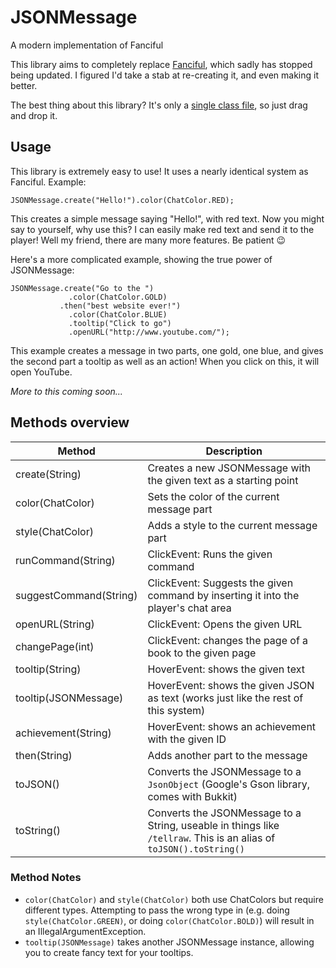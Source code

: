 # JSONMessage
A modern implementation of Fanciful

This library aims to completely replace [Fanciful](https://bukkit.org/threads/lib-fanciful-pleasant-chat-message-formatting.195148/), which sadly has stopped being updated. I figured I'd take a stab at re-creating it, and even making it better.

The best thing about this library? It's only a [single class file](https://github.com/Rayzr522/JSONMessage/blob/master/src/main/java/com/perceivedev/jsonmessage/JSONMessage.java), so just drag and drop it.

## Usage
This library is extremely easy to use! It uses a nearly identical system as Fanciful. Example:
    
    JSONMessage.create("Hello!").color(ChatColor.RED);
    
This creates a simple message saying "Hello!", with red text. Now you might say to yourself, why use this? I can easily make red text and send it to the player! Well my friend, there are many more features. Be patient :wink:

Here's a more complicated example, showing the true power of JSONMessage:

    JSONMessage.create("Go to the ")
                 .color(ChatColor.GOLD)
               .then("best website ever!")
                 .color(ChatColor.BLUE)
                 .tooltip("Click to go")
                 .openURL("http://www.youtube.com/");
                 
This example creates a message in two parts, one gold, one blue, and gives the second part a tooltip as well as an action! When you click on this, it will open YouTube.

*More to this coming soon...*

## Methods overview

Method | Description
------ | -----------
create(String) | Creates a new JSONMessage with the given text as a starting point
color(ChatColor) | Sets the color of the current message part
style(ChatColor) | Adds a style to the current message part
runCommand(String) | ClickEvent: Runs the given command
suggestCommand(String) |  ClickEvent: Suggests the given command by inserting it into the player's chat area
openURL(String) | ClickEvent: Opens the given URL
changePage(int) | ClickEvent: changes the page of a book to the given page
tooltip(String) | HoverEvent: shows the given text
tooltip(JSONMessage) | HoverEvent: shows the given JSON as text (works just like the rest of this system)
achievement(String) | HoverEvent: shows an achievement with the given ID
then(String) | Adds another part to the message
toJSON() | Converts the JSONMessage to a `JsonObject` (Google's Gson library, comes with Bukkit)
toString() | Converts the JSONMessage to a String, useable in things like `/tellraw`. This is an alias of `toJSON().toString()`

### Method Notes
- `color(ChatColor)` and `style(ChatColor)` both use ChatColors but require different types. Attempting to pass the wrong type in (e.g. doing `style(ChatColor.GREEN)`, or doing `color(ChatColor.BOLD)`) will result in an IllegalArgumentException.
- `tooltip(JSONMessage)` takes another JSONMessage instance, allowing you to create fancy text for your tooltips.

